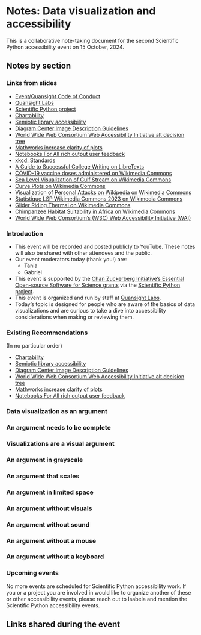 # Notes: Data visualization and accessibility

This is a collaborative note-taking document for the second Scientific Python accessibility event on 15 October, 2024. 

## Notes by section

### Links from slides

- [Event/Quansight Code of Conduct](https://github.com/Quansight/.github/blob/master/CODE_OF_CONDUCT.md)
- [Quansight Labs](https://labs.quansight.org/)
- [Scientific Python project](https://scientific-python.org/)
- [Chartability](https://chartability.fizz.studio/)
- [Semiotic library accessibility](https://semioticv1.nteract.io/guides/accessibility)
- [Diagram Center Image Description Guidelines](http://diagramcenter.org/table-of-contents-2.html#toc)
- [World Wide Web Consortium Web Accessibility Initiative alt decision tree](https://www.w3.org/WAI/tutorials/images/decision-tree/)
- [Mathworks increase clarity of plots](https://www.mathworks.com/help/matlab/matlab_env/accessibility-in-matlab.html?s_tid=srchtitle_site_search_1_accessibility#mw_6010e3be-f11a-42e1-aa80-01144564be3c)
- [Notebooks For All rich output user feedback](https://github.com/Iota-School/notebooks-for-all/blob/main/user-tests/2-content/results/rich-outputs.md)
- [xkcd: Standards](https://xkcd.com/927/)
- [A Guide to Successful College Writing on LibreTexts](https://human.libretexts.org/Courses/Oxnard_College/A_Guide_to_Successful_College_Writing/06%3A_Persuasive_Writing/6.02%3A_What_are_the_Components_and_Vocabulary_of_Argument)
- [COVID-19 vaccine doses administered on Wikimedia Commons](https://commons.wikimedia.org/wiki/File:Vacina_covid-19_Our_World_In_Data_04_mar_2021.png)
- [Sea Level Visualization of Gulf Stream on Wikimedia Commons](https://commons.wikimedia.org/wiki/File:Sea_Level_Visualization_of_Gulf_Stream_(SVS31222).tiff)
- [Curve Plots on Wikimedia Commons](https://commons.wikimedia.org/wiki/File:Curve_plots.jpg)
- [Visualization of Personal Attacks on Wikipedia on Wikimedia Commons](https://commons.wikimedia.org/wiki/File:Demonstrative_visualization_of_personal_attacks_on_Wikipedia.jpg)
- [Statistique LSP Wikimedia Commons 2023 on Wikimedia Commons](https://commons.wikimedia.org/wiki/File:Statistique_LSP_Wikimedia_Commons_2023.png)
- [Glider Riding Thermal on Wikimedia Commons](https://commons.wikimedia.org/wiki/File:Glider_riding_thermal.png)
- [Chimpanzee Habitat Suitability in Africa on Wikimedia Commons](https://commons.wikimedia.org/wiki/File:Using_NASA_Data_to_Monitor_Chimpanzee_Habitat_Suitability_in_Africa_(SVS5160_-_africa_suit).png)
- [World Wide Web Consortium’s (W3C) Web Accessibility Initiative (WAI)](https://www.w3.org/WAI/)

### Introduction

- This event will be recorded and posted publicly to YouTube. These notes will also be shared with other attendees and the public.
- Our event moderators today (thank you!) are:
     - Tania
     - Gabriel
- This event is supported by the [Chan Zuckerberg Initiative’s Essential Open-source Software for Science grants](https://chanzuckerberg.com/eoss/proposals/) via the [Scientific Python project](https://scientific-python.org/).
- This event is organized and run by staff at [Quansight Labs](https://labs.quansight.org).
- Today’s topic is designed for people who are aware of the basics of data visualizations and are curious to take a dive into accessibility considerations when making or reviewing them. 

### Existing Recommendations

(In no particular order)

- [Chartability](https://chartability.fizz.studio/)
- [Semiotic library accessibility](https://semioticv1.nteract.io/guides/accessibility)
- [Diagram Center Image Description Guidelines](http://diagramcenter.org/table-of-contents-2.html#toc)
- [World Wide Web Consortium Web Accessibility Initiative alt decision tree](https://www.w3.org/WAI/tutorials/images/decision-tree/)
- [Mathworks increase clarity of plots](https://www.mathworks.com/help/matlab/matlab_env/accessibility-in-matlab.html?s_tid=srchtitle_site_search_1_accessibility#mw_6010e3be-f11a-42e1-aa80-01144564be3c)
- [Notebooks For All rich output user feedback](https://github.com/Iota-School/notebooks-for-all/blob/main/user-tests/2-content/results/rich-outputs.md)

### Data visualization as an argument

### An argument needs to be complete

### Visualizations are a visual argument

### An argument in grayscale

### An argument that scales

### An argument in limited space

### An argument without visuals

### An argument without sound

### An argument without a mouse

### An argument without a keyboard

### Upcoming events

No more events are scheduled for Scientific Python accessibility work. If you or a project you are involved in would like to organize another of these or other accessibility events, please reach out to Isabela and mention the Scientific Python accessibility events.

## Links shared during the event
